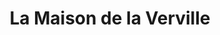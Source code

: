 ---
title: "La Maison de la Verville"
url: /mennecy/la-maison-de-la-verville/
shop: Raumausstattung
---